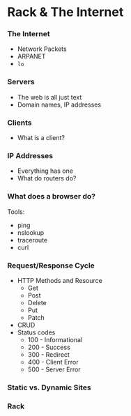 # Rack & The Internet

### The Internet
* Network Packets
* ARPANET
* `lo`

### Servers
* The web is all just text
* Domain names, IP addresses

### Clients
* What is a client?

### IP Addresses
* Everything has one
* What do routers do?

### What does a browser do?
Tools:
* ping
* nslookup
* traceroute
* curl

### Request/Response Cycle
* HTTP Methods and Resource
    - Get
    - Post
    - Delete
    - Put
    - Patch
* CRUD
* Status codes
    - 100 - Informational
    - 200 - Success
    - 300 - Redirect
    - 400 - Client Error
    - 500 - Server Error

### Static vs. Dynamic Sites

### Rack
